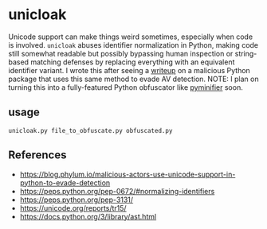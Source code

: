 # unicloak 
Unicode support can make things weird sometimes, especially when code is involved. `unicloak` abuses identifier normalization in Python, making code still somewhat readable but possibly bypassing human inspection or string-based matching defenses by replacing everything with an equivalent identifier variant. I wrote this after seeing a [writeup](https://blog.phylum.io/malicious-actors-use-unicode-support-in-python-to-evade-detection) on a malicious Python package that uses this same method to evade AV detection.
NOTE: I plan on turning this into a fully-featured Python obfuscator like [pyminifier](https://github.com/liftoff/pyminifier) soon. 

## usage
```unicloak.py file_to_obfuscate.py obfuscated.py```

## References
- https://blog.phylum.io/malicious-actors-use-unicode-support-in-python-to-evade-detection
- https://peps.python.org/pep-0672/#normalizing-identifiers
- https://peps.python.org/pep-3131/
- https://unicode.org/reports/tr15/
- https://docs.python.org/3/library/ast.html